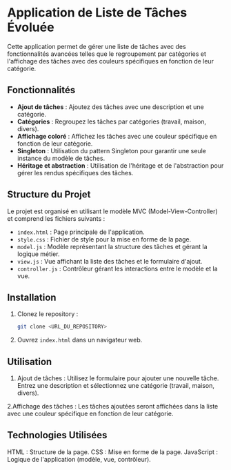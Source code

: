 # Application de Liste de Tâches Évoluée

Cette application permet de gérer une liste de tâches avec des fonctionnalités avancées telles que le regroupement par catégories et l'affichage des tâches avec des couleurs spécifiques en fonction de leur catégorie.

## Fonctionnalités

- **Ajout de tâches** : Ajoutez des tâches avec une description et une catégorie.
- **Catégories** : Regroupez les tâches par catégories (travail, maison, divers).
- **Affichage coloré** : Affichez les tâches avec une couleur spécifique en fonction de leur catégorie.
- **Singleton** : Utilisation du pattern Singleton pour garantir une seule instance du modèle de tâches.
- **Héritage et abstraction** : Utilisation de l'héritage et de l'abstraction pour gérer les rendus spécifiques des tâches.

## Structure du Projet

Le projet est organisé en utilisant le modèle MVC (Model-View-Controller) et comprend les fichiers suivants :

- `index.html` : Page principale de l'application.
- `style.css` : Fichier de style pour la mise en forme de la page.
- `model.js` : Modèle représentant la structure des tâches et gérant la logique métier.
- `view.js` : Vue affichant la liste des tâches et le formulaire d'ajout.
- `controller.js` : Contrôleur gérant les interactions entre le modèle et la vue.

## Installation

1. Clonez le repository :
   ```bash
   git clone <URL_DU_REPOSITORY>
   ```
2. Ouvrez `index.html` dans un navigateur web.

## Utilisation

1. Ajout de tâches : Utilisez le formulaire pour ajouter une nouvelle tâche. Entrez une description et sélectionnez une catégorie (travail, maison, divers).

2.Affichage des tâches : Les tâches ajoutées seront affichées dans la liste avec une couleur spécifique en fonction de leur catégorie.

## Technologies Utilisées

HTML : Structure de la page.
CSS : Mise en forme de la page.
JavaScript : Logique de l'application (modèle, vue, contrôleur).
